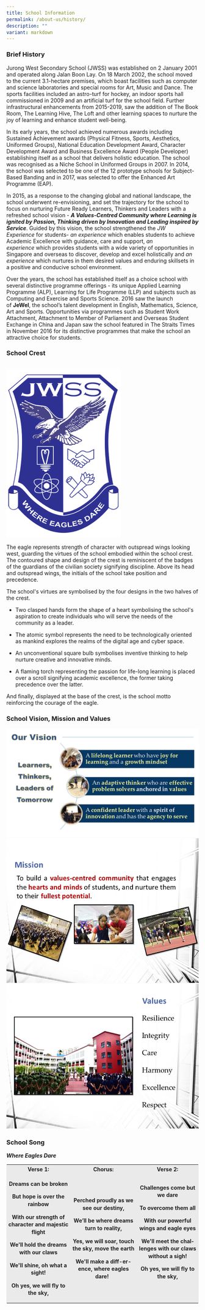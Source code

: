 ```yaml
---
title: School Information
permalink: /about-us/history/
description: ""
variant: markdown
---
```

### Brief History

Jurong West Secondary School (JWSS) was established on 2 January 2001 and operated along Jalan Boon Lay. On 18 March 2002, the school moved to the current 3.1-hectare premises, which boast facilities such as computer and science laboratories and special rooms for Art, Music and Dance.&nbsp;The sports facilities included an astro-turf for hockey, an indoor sports hall commissioned in 2009 and an artificial turf for the school field. Further infrastructural enhancements from 2015-2019, saw the addition of The Book Room, The Learning Hive, The Loft and other learning spaces to nurture the joy of learning and enhance student well-being.

In its early years, the school achieved numerous awards including Sustained Achievement awards (Physical Fitness, Sports, Aesthetics, Uniformed Groups), National Education Development Award, Character Development Award and Business Excellence Award (People Developer) establishing itself as a school that delivers holistic education. The school was recognised as a Niche School in Uniformed Groups in 2007. In 2014, the school was selected to be one of the 12 prototype schools for Subject-Based Banding and in 2017, was selected to offer the Enhanced Art Programme (EAP).

In 2015, as a response to the changing global and national landscape, the school underwent re-envisioning, and set the trajectory for the school to focus on nurturing Future Ready Learners, Thinkers and Leaders with a refreshed school vision -&nbsp;**_A Values-Centred Community where Learning is ignited by Passion, Thinking driven by Innovation and Leading inspired by Service_**. Guided by this vision, the school strengthened the&nbsp;_JW Experience_&nbsp;for students-&nbsp;_an experience_&nbsp;which enables students to achieve Academic Excellence with guidance, care and support,&nbsp;_an experience_&nbsp;which provides students with a wide variety of opportunities in Singapore and overseas to discover, develop and excel holistically and&nbsp;_an experience_&nbsp;which nurtures in them desired values and enduring skillsets in a positive and conducive school environment.

Over the years, the school has established itself as a choice school with several distinctive programme offerings - its unique Applied Learning Programme (ALP), Learning for Life Programme (LLP) and subjects such as Computing and Exercise and Sports Science. 2016 saw the launch of&nbsp;**JeWel**, the school’s talent development in English, Mathematics, Science, Art and Sports. Opportunities via programmes such as Student Work Attachment, Attachment to Member of Parliament and Overseas Student Exchange in China and Japan saw the school featured in The Straits Times in November 2016 for its distinctive programmes that make the school an attractive choice for students.

### School Crest
<br>
<img style="width:300px" src="/images/JWSS School Crest.png">
<br>

The eagle represents strength of character with outspread wings looking west, guarding the virtues of the school embodied within the school crest. The contoured shape and design of the crest is reminiscent of the badges of the guardians of the civilian society signifying discipline. Above its head and outspread wings, the initials of the school take position and precedence.

The school's virtues are symbolised by the four designs in the two halves of the crest.&nbsp;

*   Two clasped hands form the shape of a heart symbolising the school's aspiration to create individuals who will serve the needs of the community as a leader.&nbsp;

*   The atomic symbol represents the need to be technologically oriented as mankind explores the realms of the digital age and cyber space.

*   An unconventional square bulb symbolises inventive thinking to help nurture creative and innovative minds.&nbsp;

*   A flaming torch representing the passion for life-long learning is placed over a scroll signifying academic excellence, the former taking precedence over the latter.&nbsp;

And finally, displayed at the base of the crest, is the school motto reinforcing the courage of the eagle.

### School Vision, Mission and Values

![](/images/VMV/vision.jpg)
![](/images/VMV/mission.jpg)
![](/images/VMV/values.jpg)

### School Song

**_Where Eagles Dare_**  

<table class="iveo_table ives_tab_1" width="96%" style="margin: 0px; outline: 0px; padding: 0px; border: 1px solid rgb(234, 234, 234);"><tbody class="" style="margin: 0px; outline: 0px; padding: 0px;"><tr class="" style="margin: 0px; outline: 0px; padding: 0px;"><td width="33%" class="" style="margin: 0px; outline: 0px; padding: 2px; text-align: center; background-color: rgb(234, 234, 234); color: rgb(34, 34, 34);"><p align="center" class="" style="margin: 0px 0px 1em; outline: 0px; padding: 0px; line-height: 19.6px;"><strong class="" style="margin: 0px; outline: 0px; padding: 0px;"><span lang="EN-GB" class="" style="margin: 0px; outline: 0px; padding: 0px;">Verse 1:</span></strong><span lang="EN-GB" class="" style="margin: 0px; outline: 0px; padding: 0px;"></span></p></td><td width="35%" class="" style="margin: 0px; outline: 0px; padding: 2px; text-align: center; background-color: rgb(234, 234, 234); color: rgb(34, 34, 34);"><p align="center" class="" style="margin: 0px 0px 1em; outline: 0px; padding: 0px; line-height: 19.6px;"><strong class="" style="margin: 0px; outline: 0px; padding: 0px;"><span lang="EN-GB" class="" style="margin: 0px; outline: 0px; padding: 0px;">Chorus:</span></strong><span lang="EN-GB" class="" style="margin: 0px; outline: 0px; padding: 0px;"></span></p></td><td width="32%" class="" style="margin: 0px; outline: 0px; padding: 2px; text-align: center; background-color: rgb(234, 234, 234); color: rgb(34, 34, 34);"><p align="center" class="" style="margin: 0px 0px 1em; outline: 0px; padding: 0px; line-height: 19.6px;"><strong class="" style="margin: 0px; outline: 0px; padding: 0px;"><span lang="EN-GB" class="" style="margin: 0px; outline: 0px; padding: 0px;">Verse 2:</span></strong><span lang="EN-GB" class="" style="margin: 0px; outline: 0px; padding: 0px;"></span></p></td></tr><tr class="" style="margin: 0px; outline: 0px; padding: 0px;"><td width="33%" class="" style="margin: 0px; outline: 0px; padding: 2px; text-align: center; background-color: rgb(234, 234, 234); color: rgb(34, 34, 34);"><p align="center" class="" style="margin: 0px 0px 1em; outline: 0px; padding: 0px; line-height: 19.6px;"><strong class="" style="margin: 0px; outline: 0px; padding: 0px;"><span lang="EN-GB" class="" style="margin: 0px; outline: 0px; padding: 0px;">Dreams can be broken</span></strong><span lang="EN-GB" class="" style="margin: 0px; outline: 0px; padding: 0px;"></span></p><p align="center" class="" style="margin: 0px 0px 1em; outline: 0px; padding: 0px; line-height: 19.6px;"><strong class="" style="margin: 0px; outline: 0px; padding: 0px;"><span lang="EN-GB" class="" style="margin: 0px; outline: 0px; padding: 0px;">But hope is over the rainbow</span></strong><span lang="EN-GB" class="" style="margin: 0px; outline: 0px; padding: 0px;"></span></p><p align="center" class="" style="margin: 0px 0px 1em; outline: 0px; padding: 0px; line-height: 19.6px;"><strong class="" style="margin: 0px; outline: 0px; padding: 0px;"><span lang="EN-GB" class="" style="margin: 0px; outline: 0px; padding: 0px;">With our strength of character and majestic flight</span></strong><span lang="EN-GB" class="" style="margin: 0px; outline: 0px; padding: 0px;"></span></p><p align="center" class="" style="margin: 0px 0px 1em; outline: 0px; padding: 0px; line-height: 19.6px;"><strong class="" style="margin: 0px; outline: 0px; padding: 0px;"><span lang="EN-GB" class="" style="margin: 0px; outline: 0px; padding: 0px;">We'll hold the dreams with our claws</span></strong><span lang="EN-GB" class="" style="margin: 0px; outline: 0px; padding: 0px;"></span></p><p align="center" class="" style="margin: 0px 0px 1em; outline: 0px; padding: 0px; line-height: 19.6px;"><strong class="" style="margin: 0px; outline: 0px; padding: 0px;"><span lang="EN-GB" class="" style="margin: 0px; outline: 0px; padding: 0px;">We'll shine, oh what a sight!</span></strong><span lang="EN-GB" class="" style="margin: 0px; outline: 0px; padding: 0px;"></span></p><p align="center" class="" style="margin: 0px 0px 1em; outline: 0px; padding: 0px; line-height: 19.6px;"><strong class="" style="margin: 0px; outline: 0px; padding: 0px;"><span lang="EN-GB" class="" style="margin: 0px; outline: 0px; padding: 0px;">Oh yes, we will fly to the sky,</span></strong><span lang="EN-GB" class="" style="margin: 0px; outline: 0px; padding: 0px;"></span></p></td><td width="35%" class="" style="margin: 0px; outline: 0px; padding: 2px; text-align: center; background-color: rgb(234, 234, 234); color: rgb(34, 34, 34);"><p align="center" class="" style="margin: 0px 0px 1em; outline: 0px; padding: 0px; line-height: 19.6px;"><strong class="" style="margin: 0px; outline: 0px; padding: 0px;"><span lang="EN-GB" class="" style="margin: 0px; outline: 0px; padding: 0px;">Perched proudly as we see our destiny,</span></strong><span lang="EN-GB" class="" style="margin: 0px; outline: 0px; padding: 0px;"></span></p><p align="center" class="" style="margin: 0px 0px 1em; outline: 0px; padding: 0px; line-height: 19.6px;"><strong class="" style="margin: 0px; outline: 0px; padding: 0px;"><span lang="EN-GB" class="" style="margin: 0px; outline: 0px; padding: 0px;">We’ll be where dreams turn to reality,</span></strong><span lang="EN-GB" class="" style="margin: 0px; outline: 0px; padding: 0px;"></span></p><p align="center" class="" style="margin: 0px 0px 1em; outline: 0px; padding: 0px; line-height: 19.6px;"><strong class="" style="margin: 0px; outline: 0px; padding: 0px;"><span lang="EN-GB" class="" style="margin: 0px; outline: 0px; padding: 0px;">Yes, we will soar, touch the sky, move the earth</span></strong><span lang="EN-GB" class="" style="margin: 0px; outline: 0px; padding: 0px;"></span></p><p align="center" class="" style="margin: 0px 0px 1em; outline: 0px; padding: 0px; line-height: 19.6px;"><strong class="" style="margin: 0px; outline: 0px; padding: 0px;"><span lang="EN-GB" class="" style="margin: 0px; outline: 0px; padding: 0px;">We'll make a diff-er-ence, where eagles dare!</span></strong><span lang="EN-GB" class="" style="margin: 0px; outline: 0px; padding: 0px;">&nbsp;&nbsp;</span></p></td><td width="32%" class="" style="margin: 0px; outline: 0px; padding: 2px; text-align: center; background-color: rgb(234, 234, 234); color: rgb(34, 34, 34);"><p align="center" class="" style="margin: 0px 0px 1em; outline: 0px; padding: 0px; line-height: 19.6px;"><strong class="" style="margin: 0px; outline: 0px; padding: 0px;"><span lang="EN-GB" class="" style="margin: 0px; outline: 0px; padding: 0px;">Challenges come but we dare</span></strong><span lang="EN-GB" class="" style="margin: 0px; outline: 0px; padding: 0px;"></span></p><p align="center" class="" style="margin: 0px 0px 1em; outline: 0px; padding: 0px; line-height: 19.6px;"><strong class="" style="margin: 0px; outline: 0px; padding: 0px;"><span lang="EN-GB" class="" style="margin: 0px; outline: 0px; padding: 0px;">To overcome them all</span></strong><span lang="EN-GB" class="" style="margin: 0px; outline: 0px; padding: 0px;"></span></p><p align="center" class="" style="margin: 0px 0px 1em; outline: 0px; padding: 0px; line-height: 19.6px;"><strong class="" style="margin: 0px; outline: 0px; padding: 0px;"><span lang="EN-GB" class="" style="margin: 0px; outline: 0px; padding: 0px;">With our powerful wings and eagle eyes</span></strong><span lang="EN-GB" class="" style="margin: 0px; outline: 0px; padding: 0px;"></span></p><p align="center" class="" style="margin: 0px 0px 1em; outline: 0px; padding: 0px; line-height: 19.6px;"><strong class="" style="margin: 0px; outline: 0px; padding: 0px;"><span lang="EN-GB" class="" style="margin: 0px; outline: 0px; padding: 0px;">We'll meet the challenges with our claws without a sigh!</span></strong><span lang="EN-GB" class="" style="margin: 0px; outline: 0px; padding: 0px;"></span></p><p align="center" class="" style="margin: 0px 0px 1em; outline: 0px; padding: 0px; line-height: 19.6px;"><strong class="" style="margin: 0px; outline: 0px; padding: 0px;"><span lang="EN-GB" class="" style="margin: 0px; outline: 0px; padding: 0px;">Oh yes, we will fly to the sky,</span></strong><span lang="EN-GB" class="" style="margin: 0px; outline: 0px; padding: 0px;"></span></p><p align="center" class="" style="margin: 0px 0px 1em; outline: 0px; padding: 0px; line-height: 19.6px;"><span lang="EN-GB" class="" style="margin: 0px; outline: 0px; padding: 0px;">&nbsp;</span></p></td></tr></tbody></table>